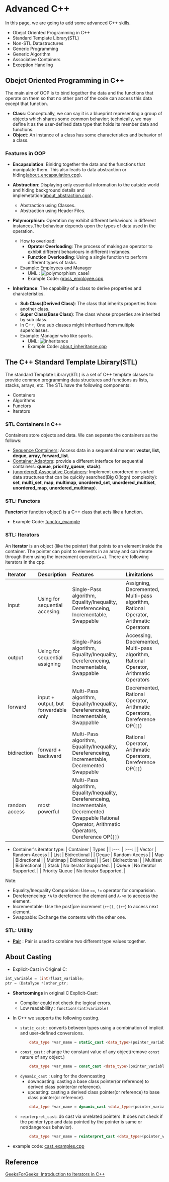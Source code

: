 # Advanced C++
In this page, we are going to add some advanced C++ skills. 
- Obejct Oriented Programming in C++
- Standard Template Library(STL)
- Non-STL Datastructures
- Generic Programming
- Generic Algorithm
- Associative Containers
- Exception Handling

## Obejct Oriented Programming in C++
The main aim of OOP is to bind together the data and the functions that operate on them so that no other part of the code can access this data except that function.

- __Class__: Conceptually, we can say it is a blueprint representing a group of objects which shares some common behavior; technically, we may define it as the user-defined data type that holds its member data and functions.
- __Object__: An instance of a class has some characteristics and behavior of a class.

### Features in OOP
- __Encapsulation__: Binidng together the data and the functions that manipulate them. This also leads to data abstraction or hiding([about_encapsulation.cpp](about_encapsulation.cpp)).
- __Abstraction__: Displaying only essential information to the outside world and hiding background details and implemetation([about_abstraction.cpp](about_abstraction.cpp)). 
    - Abstraction using Classes. 
    - Abstraction using Header Files.  
- __Polymorphism__: Operation my exhibit different behaviours in different instances.The behaviour depends upon the types of data used in the operation.
    - How to overload: 
        - __Oprator Overloading__: The process of making an operator to exhibit different behaviours in different instances.
        - __Function Overloading__: Using a single function to perform different types of tasks.
    - Example: Employees and Manager
        - UML : ![polymorphism_case1](polymorphism/emp_manager.png) 
        - Example Code: [gross_employee.cpp](polymorphism/about_polymorphism.cpp)
        

- __Inheritance__: The capability of a class to derive properties and characteristics. 
    - __Sub Class(Derived Class)__: The class that inherits properties from another class.
    - __Super Class(Base Class)__: The class whose properties are inherited by sub class.
    - In C++, One sub classes might inheritaed from multiple superclasses.
    - Example: Manager who like sports.
        - UML: ![inheritance](inheritance/inheritance.png)
        - Example Code: [about_inheritance.cpp](inheritance/about_inheritance.cpp)

## The C++ Standard Template Lbirary(STL)
The standard Template Library(STL) is a set of C++ template classes to provide common programming data structures and functions as lists, stacks, arrays, etc. The STL have the following components: 
 - Containers
 - Algorithms
 - Functors
 - Iterators

### STL Containers in C++
Containers store objects and data. We can seperate the containers as the follows:
- [Sequence Containers](stl/containers/sequence_containers/README.md): Access data in a sequential manner: __vector, list, deque, array, forward_list__.
- [Container Adaptors](stl/containers/container_adapters/README.md): provide a different interface for sequential containers: __queue__, __priority_queue__, __stack__).
- [ (unordered) Associative Containers](stl/containers/associative_containers/README.md): Implement unordered or sorted data structures that can be quickly searched(Big O(logn) complexity): __set__, __multi_set__, __map__, __multimap__, __unordered_set__, __unordered_multiset__, __unordered_map__, __unordered_multimap__).

### STL: Functors
__Functor__(or function object) is a C++ class that acts like a function.
- Example Code: [functor_example](stl/example_code/functor_example.cpp)

### STL: Iterators
An __Iterator__ is an object (like the pointer) that points to an element inside the container. The pointer can point to elements in an array and can iterate through them using the increament operator(++). There are following iterators in the cpp.

| Iterator      | Description                           | Features                                                                                          | Limitations                                                                           | 
|:---           |:---                                   | :---                                                                                              |:---                                                                                   |
|input          | Using for sequential accesing         | Single-Pass algorithm, Equality/Inequality, Dereferenceing, Incrementable, Swappable              | Assigning, Decremented, Multi-pass algorithm, Rational Operator, Arithmatic Operators |
|output         | Using for sequential assigning        | Single-Pass algorithm, Equality/Inequality, Dereferenceing, Incrementable, Swappable              | Accessing, Decremented, Multi-pass algorithm, Rational Operator, Arithmatic Operators |
|forward        | input + output, but forwardable only  | Multi-Pass algorithm, Equality/Inequality,  Dereferenceing, Incrementable, Swappable              | Decremented, Rational Operator, Arithmatic Operators, Dereference OP(`[]`)            |
|bidirection    | forward + backward                    | Multi-Pass algorithm, Equality/Inequality,  Dereferenceing, Incrementable, Decremented Swappable  | Rational Operator, Arithmatic Operators, Dereference OP(`[]`)                         |
|random access  | most powerful                         | Multi-Pass algorithm, Equality/Inequality,  Dereferenceing, Incrementable, Decremented Swappable   Rational Operator, Arithmatic Operators, Dereference OP(`[]`)                         ||


- Container's iterator type:
    |  Container        | Types                     |
    |  :---:            | :---:                     |
    |  Vector           | Random-Access             |
    |  List             | Bidrectional              |
    |  Deque            | Random-Access             |
    |  Map              | Bidrectional              |
    |  Multimap         | Bidirectional             |
    |  Set              | Bidirectional             |
    |  Multiset         | Bidirectional             |
    |  Stack            | No iterator Supported.    |
    |  Queue            | No iterator Supported.    |
    | Priority Queue    | No iterator Supported.    |


Note:
- Equality/Inequality Comparision: Use `==`, `!=` operator for comparision.
- Dereferenceing: `*A` to derefernce the element  and `A->m` to acceess the element. 
- Incrementable:  Use the post|pre increment (`++()`, `()++`) to access next element. 
- Swappable: Exchange the contents with the other one.

### STL: Utility
- [__Pair__](stl/containers/pair/README.md) : Pair is used to combine two different type values together. 


## About Casting
- Explicit-Cast in Original C: 
```cpp
int_variable = (int)float_variable;
ptr = (DataType *)other_ptr;
```
- __Shortcomings__ in original C Explicit-Cast:
    - Complier could not check the logical errors.
    - Low readablility : `function((int)variable)`

- In C++ we supports the following casting. 
    - `static_cast` : converts between types using a combination of implicit and user-defined conversions.
        ```cpp
            data_type *var_name = static_cast <data_type>(pointer_variable);
        ```
    - `const_cast` : change the constant value of any object(remove `const` nature of any object.)
        ```cpp
            data_type *var_name = const_cast <data_type>(pointer_variable);
        ```
    - `dynamic_cast` : using for the downcasting
        - downcasting: casting a base class pointer(or reference) to derived class pointer(or reference).
        - upcasting: casting a derived class pointer(or reference) to base class pointer(or reference). 
        ```cpp
            data_type *var_name = dynamic_cast <data_type>(pointer_variable);
        ```
    - `reinterpret_cast`: do cast via unrelated pointers. It does not check if the pointer type and data pointed by the pointer is same or not(dangerous 
    behavior). 
        ```cpp
            data_type *var_name = reinterpret_cast <data_type>(pointer_variable);
        ```
- example code: [cast_examples.cpp](../exercise/cast_examples.cpp)


## Reference
[GeeksForGeeks: Introduction to Iterators in C++](https://www.geeksforgeeks.org/introduction-iterators-c/)